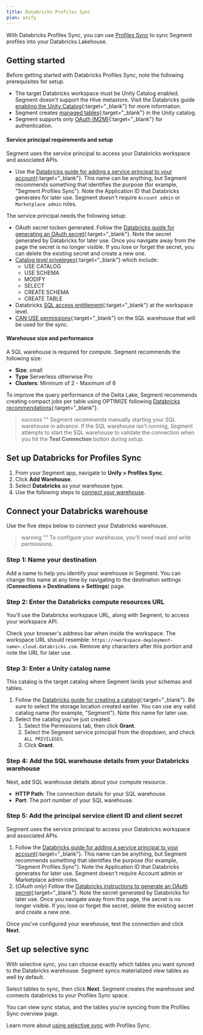 ```yaml
---
title: Databricks Profiles Sync
plan: unify
---
```


With Databricks Profiles Sync, you can use [Profiles Sync](/docs/unify/profiles-sync/overview/) to sync Segment profiles into your Databricks Lakehouse.


## Getting started

Before getting started with Databricks Profiles Sync, note the following prerequisites for setup.

- The target Databricks workspace must be Unity Catalog enabled. Segment doesn't support the Hive metastore. Visit the Databricks guide [enabling the Unity Catalog](https://docs.databricks.com/en/data-governance/unity-catalog/enable-workspaces.html){:target="_blank"} for more information. 
- Segment creates [managed tables](https://docs.databricks.com/en/data-governance/unity-catalog/create-tables.html#managed-tables){:target="_blank"} in the Unity catalog. 
- Segment supports only [OAuth (M2M)](https://docs.databricks.com/en/dev-tools/auth/oauth-m2m.html){:target="_blank"}  for authentication.

#### Service principal requirements and setup

Segment uses the service principal to access your Databricks workspace and associated APIs.
  -  Use the [Databricks guide for adding a service principal to your account](https://docs.databricks.com/en/administration-guide/users-groups/service-principals.html#manage-service-principals-in-your-account){:target="_blank"}. This name can be anything, but Segment recommends something that identifies the purpose (for example, "Segment Profiles Sync"). Note the Application ID that Databricks generates for later use. Segment doesn't require `Account admin` or `Marketplace admin` roles.

The service principal needs the following setup:
  - OAuth secret tocken generated. Follow the [Databricks guide for generating an OAuth secret](https://docs.databricks.com/en/dev-tools/authentication-oauth.html#step-2-create-an-oauth-secret-for-a-service-principal){:target="_blank"}. Note the secret generated by Databricks for later use. Once you navigate away from the page the secret is no longer visible. If you lose or forget the secret, you can delete the existing secret and create a new one. 
  - [Catalog level priveleges](https://docs.databricks.com/en/data-governance/unity-catalog/manage-privileges/privileges.html#general-unity-catalog-privilege-types){:target="_blank"} which include:
    - USE CATALOG
    - USE SCHEMA
    - MODIFY
    - SELECT
    - CREATE SCHEMA
    - CREATE TABLE
  - Databricks [SQL access entitlement](https://docs.databricks.com/en/administration-guide/users-groups/service-principals.html#manage-workspace-entitlements-for-a-service-principal){:target="_blank"} at the workspace level.
  - [CAN USE permissions](https://docs.databricks.com/en/security/auth-authz/access-control/sql-endpoint-acl.html#sql-warehouse-permissions){:target="_blank"} on the SQL warehouse that will be used for the sync.



#### Warehouse size and performance 

A SQL warehouse is required for compute. Segment recommends the following size:
  - **Size**: small
  - **Type** Serverless otherwise Pro
  - **Clusters**: Minimum of 2 - Maximum of 6

To improve the query performance of the Delta Lake, Segment recommends creating compact jobs per table using OPTIMIZE following [Databricks recommendations](https://docs.databricks.com/en/delta/optimize.html#){:target="_blank"}.

> success ""
> Segment recommends manually starting your SQL warehouse in advance. If the SQL warehouse isn't running, Segment attempts to start the SQL warehouse to validate the connection when you hit the **Test Connection** button during setup.


## Set up Databricks for Profiles Sync

1. From your Segment app, navigate to **Unify > Profiles Sync**.
2. Click **Add Warehouse**.
3. Select **Databricks** as your warehouse type.
4. Use the following steps to [connect your warehouse](#connect-your-databricks-warehouse).


## Connect your Databricks warehouse

Use the five steps below to connect your Databricks warehouse. 

> warning ""
> To configure your warehouse, you'll need read and write permissions.

### Step 1: Name your destination

Add a name to help you identify your warehouse in Segment. You can change this name at any time by navigating to the destination settings (**Connections > Destinations > Settings**) page.

### Step 2: Enter the Databricks compute resources URL

You'll use the Databricks workspace URL, along with Segment, to access your workspace API. 

Check your browser's address bar when inside the workspace. The workspace URL should resemble: `https://<workspace-deployment-name>.cloud.databricks.com`. Remove any characters after this portion and note the URL for later use.

### Step 3: Enter a Unity catalog name 

This catalog is the target catalog where Segment lands your schemas and tables. 
1. Follow the [Databricks guide for creating a catalog](https://docs.databricks.com/en/data-governance/unity-catalog/create-catalogs.html#create-a-catalog){:target="_blank"}. Be sure to select the storage location created earlier. You can use any valid catalog name (for example, "Segment"). Note this name for later use. 
2. Select the catalog you've just created. 
    1. Select the Permissions tab, then click **Grant**. 
    2. Select the Segment service principal from the dropdown, and check `ALL PRIVILEGES`.
    3. Click **Grant**.

### Step 4: Add the SQL warehouse details from your Databricks warehouse

Next, add SQL warehouse details about your compute resource. 
- **HTTP Path**: The connection details for your SQL warehouse.
- **Port**: The port number of your SQL warehouse.


### Step 5: Add the principal service client ID and client secret

Segment uses the service principal to access your Databricks workspace and associated APIs.
1. Follow the [Databricks guide for adding a service principal to your account](https://docs.databricks.com/en/administration-guide/users-groups/service-principals.html#manage-service-principals-in-your-account){:target="_blank"}. This name can be anything, but Segment recommends something that identifies the purpose (for example, "Segment Profiles Sync"). Note the Application ID that Databricks generates for later use. Segment doesn't require Account admin or Marketplace admin roles.
2. (*OAuth only*) Follow the [Databricks instructions to generate an OAuth secret](https://docs.databricks.com/en/dev-tools/authentication-oauth.html#step-2-create-an-oauth-secret-for-a-service-principal){:target="_blank"}. Note the secret generated by Databricks for later use. Once you navigate away from this page, the secret is no longer visible. If you lose or forget the secret, delete the existing secret and create a new one. 


Once you've configured your warehouse, test the connection and click **Next**.

## Set up selective sync

With selective sync, you can choose exactly which tables you want synced to the Databricks warehouse. Segment syncs materialized view tables as well by default.

Select tables to sync, then click **Next**. Segment creates the warehouse and connects databricks to your Profiles Sync space.

You can view sync status, and the tables you're syncing from the Profiles Sync overview page.


Learn more about [using selective sync](/docs/unify/profiles-sync/#using-selective-sync) with Profiles Sync.



